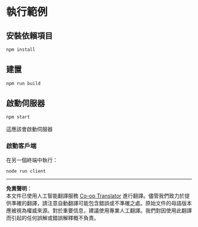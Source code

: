 <!--
CO_OP_TRANSLATOR_METADATA:
{
  "original_hash": "67cc24a3a2d1cdd7d395ed5e67be8557",
  "translation_date": "2025-10-07T01:33:55+00:00",
  "source_file": "03-GettingStarted/11-simple-auth/code/basic/typescript/README.md",
  "language_code": "hk"
}
-->
# 執行範例

## 安裝依賴項目

```bash
npm install
```

## 建置

```bash
npm run build
```

## 啟動伺服器

```bash
npm start
```

這應該會啟動伺服器

### 啟動客戶端

在另一個終端中執行：

```bash
node run client
```

---

**免責聲明**：  
本文件已使用人工智能翻譯服務 [Co-op Translator](https://github.com/Azure/co-op-translator) 進行翻譯。儘管我們致力於提供準確的翻譯，請注意自動翻譯可能包含錯誤或不準確之處。原始文件的母語版本應被視為權威來源。對於重要信息，建議使用專業人工翻譯。我們對因使用此翻譯而引起的任何誤解或錯誤解釋概不負責。